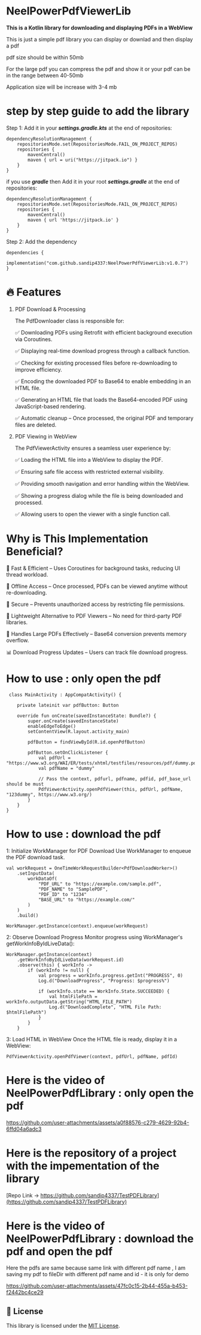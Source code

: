 # NeelPowerPdfViewerLib

**This is a Kotlin library for downloading and displaying PDFs in a WebView**

This is just a simple pdf library you can display or downlad and then display a pdf 

pdf size should be within 50mb 

For the large pdf you can compress the pdf and show it or your pdf can be in the range between 40-50mb

Application size will be increase with 3-4 mb

# step by step guide to add the library

Step 1: Add it in your ***settings.gradle.kts*** at the end of repositories:

	dependencyResolutionManagement {
		repositoriesMode.set(RepositoriesMode.FAIL_ON_PROJECT_REPOS)
		repositories {
			mavenCentral()
			maven { url = uri("https://jitpack.io") }
		}
	}

 if you use ***gradle*** then Add it in your root ***settings.gradle*** at the end of repositories:

	dependencyResolutionManagement {
		repositoriesMode.set(RepositoriesMode.FAIL_ON_PROJECT_REPOS)
		repositories {
			mavenCentral()
			maven { url 'https://jitpack.io' }
		}
	}

 
Step 2:  Add the dependency

	dependencies {
	        implementation("com.github.sandip4337:NeelPowerPdfViewerLib:v1.0.7")
	}

 # 🔥 Features

1. PDF Download & Processing
   
	The PdfDownloader class is responsible for:
	
	✅ Downloading PDFs using Retrofit with efficient background execution via Coroutines.
	
	✅ Displaying real-time download progress through a callback function.
	
	✅ Checking for existing processed files before re-downloading to improve efficiency.
	
	✅ Encoding the downloaded PDF to Base64 to enable embedding in an HTML file.
	
	✅ Generating an HTML file that loads the Base64-encoded PDF using JavaScript-based rendering.
	
	✅ Automatic cleanup – Once processed, the original PDF and temporary files are deleted.

2. PDF Viewing in WebView
   
	The PdfViewerActivity ensures a seamless user experience by:
	
	✅ Loading the HTML file into a WebView to display the PDF.
	
	✅ Ensuring safe file access with restricted external visibility.
	
	✅ Providing smooth navigation and error handling within the WebView.
	
	✅ Showing a progress dialog while the file is being downloaded and processed.
	
	✅ Allowing users to open the viewer with a single function call.

#  Why is This Implementation Beneficial?

🚀 Fast & Efficient – Uses Coroutines for background tasks, reducing UI thread workload.

🔄 Offline Access – Once processed, PDFs can be viewed anytime without re-downloading.

🔐 Secure – Prevents unauthorized access by restricting file permissions.

📜 Lightweight Alternative to PDF Viewers – No need for third-party PDF libraries.

📡 Handles Large PDFs Effectively – Base64 conversion prevents memory overflow.

📊 Download Progress Updates – Users can track file download progress.

 # How to use : only open the pdf 

	 class MainActivity : AppCompatActivity() {
	
	    private lateinit var pdfButton: Button
	
	    override fun onCreate(savedInstanceState: Bundle?) {
	        super.onCreate(savedInstanceState)
	        enableEdgeToEdge()
	        setContentView(R.layout.activity_main)
	
	        pdfButton = findViewById(R.id.openPdfButton)
	
	        pdfButton.setOnClickListener {
	            val pdfUrl = "https://www.w3.org/WAI/ER/tests/xhtml/testfiles/resources/pdf/dummy.pdf"
	            val pdfName = "dummy"
	     
	     	    // Pass the context, pdfurl, pdfname, pdfid, pdf_base_url should be must
	            PdfViewerActivity.openPdfViewer(this, pdfUrl, pdfName, "123dummy", https://www.w3.org/)
	        }
	    }
	}

  # How to use : download the pdf 

  1: Initialize WorkManager for PDF Download
	Use WorkManager to enqueue the PDF download task.


	val workRequest = OneTimeWorkRequestBuilder<PdfDownloadWorker>()
	    .setInputData(
	        workDataOf(
	            "PDF_URL" to "https://example.com/sample.pdf",
	            "PDF_NAME" to "SamplePDF",
	            "PDF_ID" to "1234"
	     	    "BASE_URL" to "https://example.com/"
	        )
	    )
	    .build()
	
	WorkManager.getInstance(context).enqueue(workRequest)
 
2: Observe Download Progress
	Monitor progress using WorkManager's getWorkInfoByIdLiveData():

	WorkManager.getInstance(context)
	    .getWorkInfoByIdLiveData(workRequest.id)
	    .observe(this) { workInfo ->
	        if (workInfo != null) {
	            val progress = workInfo.progress.getInt("PROGRESS", 0)
	            Log.d("DownloadProgress", "Progress: $progress%")
	
	            if (workInfo.state == WorkInfo.State.SUCCEEDED) {
	                val htmlFilePath = workInfo.outputData.getString("HTML_FILE_PATH")
	                Log.d("DownloadComplete", "HTML File Path: $htmlFilePath")
	            }
	        }
	    }
3: Load HTML in WebView
	Once the HTML file is ready, display it in a WebView:

	PdfViewerActivity.openPdfViewer(context, pdfUrl, pdfName, pdfId)

 # Here is the video of NeelPowerPdfLibrary : only open the pdf 

 https://github.com/user-attachments/assets/a0f88576-c279-4629-92b4-6ffd04a6adc3

 # Here is the repository of a project with the impementation of the library

 [Repo Link -> https://github.com/sandip4337/TestPDFLibrary](https://github.com/sandip4337/TestPDFLibrary)

 # Here is the video of NeelPowerPdfLibrary : download the pdf and open the pdf 

   Here the pdfs are same because same link with different pdf name , I am saving my pdf to fileDir with different pdf name and id - it is only for demo 

https://github.com/user-attachments/assets/47fc0c15-2b44-455a-b453-f2442bc4ce29


## 📝 License  
This library is licensed under the [MIT License](LICENSE).







